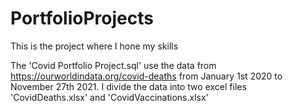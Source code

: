 # PortfolioProjects
This is the project where I hone my skills

The 'Covid Portfolio Project.sql' use the data from https://ourworldindata.org/covid-deaths from January 1st 2020 to November 27th 2021.
I divide the data into two excel files 'CovidDeaths.xlsx' and 'CovidVaccinations.xlsx'
